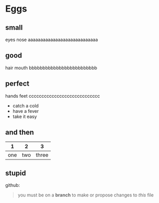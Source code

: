 # Eggs
## small
eyes nose aaaaaaaaaaaaaaaaaaaaaaaaaaaa
## good
hair mouth bbbbbbbbbbbbbbbbbbbbbbbbb
## perfect
hands feet cccccccccccccccccccccccccccc
- catch a cold
- have a fever
- take it easy
## and then
| 1        | 2         | 3           |
| -------- | --------- | ----------- |
| one      | two       | three       |
## stupid
github:
> you must be on a **branch** to make or propose changes to *this* file
